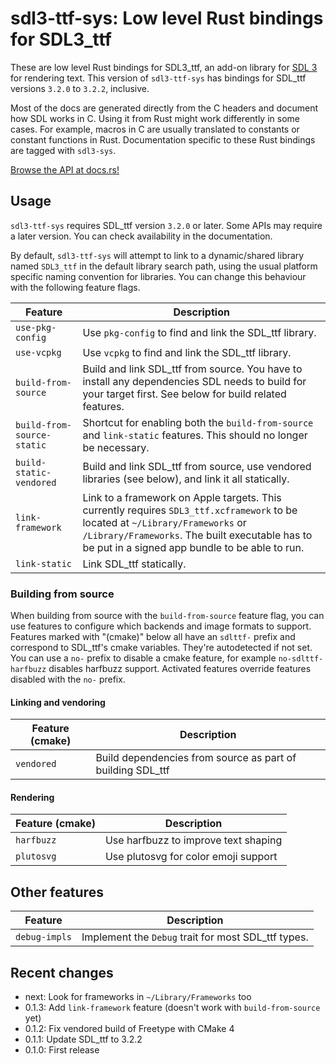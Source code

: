 # sdl3-ttf-sys: Low level Rust bindings for SDL3_ttf

These are low level Rust bindings for SDL3_ttf, an add-on library for
[SDL 3](https://libsdl.org) for rendering text.
This version of `sdl3-ttf-sys` has bindings for SDL_ttf versions `3.2.0` to `3.2.2`, inclusive.

<div class="warning">

Most of the docs are generated directly from the C headers and document how
SDL works in C. Using it from Rust might work differently in some cases.
For example, macros in C are usually translated to constants or constant
functions in Rust. Documentation specific to these Rust bindings are tagged
with `sdl3-sys`.

</div>

[Browse the API at docs.rs!](https://docs.rs/sdl3-ttf-sys)

## Usage

`sdl3-ttf-sys` requires SDL_ttf version `3.2.0` or later.
Some APIs may require a later version. You can check availability in the documentation.

By default, `sdl3-ttf-sys` will attempt to link to a dynamic/shared library named
`SDL3_ttf` in the default library search path, using the usual platform specific naming
convention for libraries. You can change this behaviour with the following feature flags.

| Feature | Description |
| ------- | ----------- |
| `use-pkg-config` | Use `pkg-config` to find and link the SDL_ttf library. |
| `use-vcpkg` | Use `vcpkg` to find and link the SDL_ttf library. |
| `build-from-source` | Build and link SDL_ttf from source. You have to install any dependencies SDL needs to build for your target first. See below for build related features. |
| `build-from-source-static` | Shortcut for enabling both the `build-from-source` and `link-static` features. This should no longer be necessary. |
| `build-static-vendored` | Build and link SDL_ttf from source, use vendored libraries (see below), and link it all statically. |
| `link-framework` | Link to a framework on Apple targets. This currently requires `SDL3_ttf.xcframework` to be located at `~/Library/Frameworks` or `/Library/Frameworks`. The built executable has to be put in a signed app bundle to be able to run. |
| `link-static` | Link SDL_ttf statically. |

### Building from source

When building from source with the `build-from-source` feature flag, you can use features to
configure which backends and image formats to support. Features marked with "(cmake)" below all
have an `sdlttf-` prefix and correspond to SDL_ttf's cmake variables. They're autodetected if
not set. You can use a `no-` prefix to disable a cmake feature, for example `no-sdlttf-harfbuzz`
disables harfbuzz support. Activated features override features disabled with the `no-` prefix.

#### Linking and vendoring

| Feature (cmake) | Description |
| --------------- | ----------- |
| `vendored`      | Build dependencies from source as part of building SDL_ttf |

#### Rendering

| Feature (cmake) | Description |
| --------------- | ----------- |
| `harfbuzz`      | Use harfbuzz to improve text shaping |
| `plutosvg`      | Use plutosvg for color emoji support |

## Other features

| Feature | Description |
| ------- | ----------- |
| `debug-impls` | Implement the `Debug` trait for most SDL_ttf types. |

## Recent changes

- next:  Look for frameworks in `~/Library/Frameworks` too
- 0.1.3: Add `link-framework` feature (doesn't work with `build-from-source` yet)
- 0.1.2: Fix vendored build of Freetype with CMake 4
- 0.1.1: Update SDL_ttf to 3.2.2
- 0.1.0: First release
